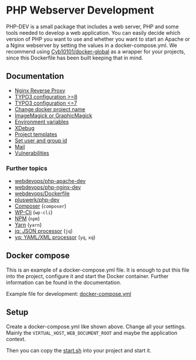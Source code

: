 # PHP Webserver Development

PHP-DEV is a small package that includes a web server, PHP and some tools needed to develop a web application.
You can easily decide which version of PHP you want to use and whether you want to start an Apache or a Nginx webserver by setting the values in a docker-compose.yml.
We recommend using [Cyb10101/docker-global](https://github.com/Cyb10101/docker-global) as a wrapper for your projects, since this Dockerfile has been built keeping that in mind.

## Documentation

* [Nginx Reverse Proxy](docs/nginx-reverse-proxy.md)
* [TYPO3 configuration >=8](docs/typo3-configuration.md)
* [TYPO3 configuration <=7](docs/typo3-configuration-legacy.md)
* [Change docker project name](docs/docker-project-name.md)
* [ImageMagick or GraphicMagick](docs/magick.md)
* [Environment variables](docs/docs/environment-variables.md)
* [XDebug](docs/xdebug.md)
* [Project templates](docs/project-templates.md)
* [Set user and group id](docs/set-user-and-group-id.md)
* [Mail](docs/mail.md)
* [Vulnerabilities](docs/vulnerabilities.md)

### Further topics

* [webdevops/php-apache-dev](https://hub.docker.com/r/webdevops/php-apache-dev)
* [webdevops/php-nginx-dev](https://hub.docker.com/r/webdevops/php-nginx-dev)
* [webdevops/Dockerfile](https://github.com/webdevops/Dockerfile)
* [pluswerk/php-dev](https://github.com/pluswerk/php-dev)
* [Composer](https://getcomposer.org/) (`composer`)
* [WP-Cli](https://wp-cli.org/) (`wp-cli`)
* [NPM](https://www.npmjs.com/) (`npm`)
* [Yarn](https://yarnpkg.com/) (`yarn`)
* [jq: JSON processor](https://stedolan.github.io/jq/) (`jq`)
* [yq: YAML/XML processor](https://github.com/kislyuk/yq) (`yq`, `xq`)

## Docker compose

This is an example of a docker-compose.yml file.
It is enough to put this file into the project, configure it and start the Docker container.
Further information can be found in the documentation.

Example file for development: [docker-compose.yml](docker-compose.yml)

## Setup

Create a docker-compose.yml like shown above.
Change all your settings. Mainly the `VIRTUAL_HOST`, `WEB_DOCUMENT_ROOT` and maybe the application context.

Then you can copy the [start.sh](start.sh) into your project and start it.

